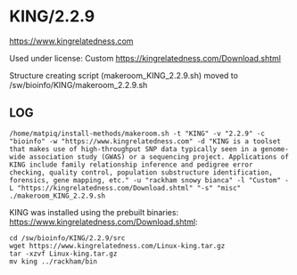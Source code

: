 KING/2.2.9
========================

<https://www.kingrelatedness.com>

Used under license:
Custom
<https://kingrelatedness.com/Download.shtml>

Structure creating script (makeroom_KING_2.2.9.sh) moved to /sw/bioinfo/KING/makeroom_2.2.9.sh

LOG
---

    /home/matpiq/install-methods/makeroom.sh -t "KING" -v "2.2.9" -c "bioinfo" -w "https://www.kingrelatedness.com" -d "KING is a toolset that makes use of high-throughput SNP data typically seen in a genome-wide association study (GWAS) or a sequencing project. Applications of KING include family relationship inference and pedigree error checking, quality control, population substructure identification, forensics, gene mapping, etc." -u "rackham snowy bianca" -l "Custom" -L "https://kingrelatedness.com/Download.shtml" "-s" "misc"
    ./makeroom_KING_2.2.9.sh

KING was installed using the prebuilt binaries: https://www.kingrelatedness.com/Download.shtml:

    cd /sw/bioinfo/KING/2.2.9/src
    wget https://www.kingrelatedness.com/Linux-king.tar.gz
    tar -xzvf Linux-king.tar.gz
    mv king ../rackham/bin
